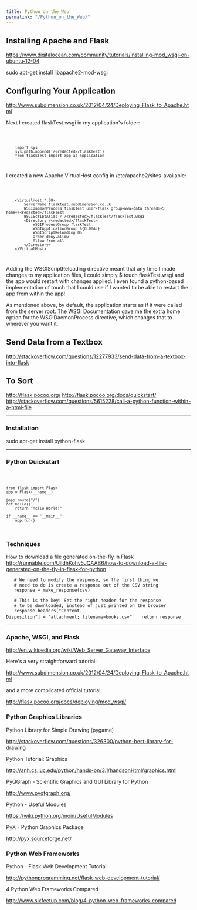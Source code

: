```yaml
---
title: Python on the Web
permalink: "/Python_on_the_Web/"
---
```


Installing Apache and Flask
---------------------------

<https://www.digitalocean.com/community/tutorials/installing-mod_wsgi-on-ubuntu-12-04>

sudo apt-get install libapache2-mod-wsgi

Configuring Your Application
----------------------------

<http://www.subdimension.co.uk/2012/04/24/Deploying_Flask_to_Apache.html>

Next I created flaskTest.wsgi in my application's folder:

<code>

        import sys
        sys.path.append('/<redacted>/flaskTest')
        from flaskTest import app as application

</code>

I created a new Apache VirtualHost config in /etc/apache2/sites-available:

<code>

        <VirtualHost *:80>
            ServerName flasktest.subdimension.co.uk
            WSGIDaemonProcess flaskTest user=flask group=www-data threads=5 home=/<redacted>/flaskTest
            WSGIScriptAlias / /<redacted>/flaskTest/flaskTest.wsgi
            <Directory /<redacted>/flaskTest>
                WSGIProcessGroup flaskTest
                WSGIApplicationGroup %{GLOBAL}
                WSGIScriptReloading On
                Order deny,allow
                Allow from all
            </Directory>
        </VirtualHost>

</code>

Adding the WSGIScriptReloading directive meant that any time I made changes to my application files, I could simply $ touch flaskTest.wsgi and the app would restart with changes applied. I even found a python-based implementation of touch that I could use if I wanted to be able to restart the app from within the app!

As mentioned above, by default, the application starts as if it were called from the server root. The WSGI Documentation gave me the extra home option for the WSGIDaemonProcess directive, which changes that to wherever you want it.

Send Data from a Textbox
------------------------

<http://stackoverflow.com/questions/12277933/send-data-from-a-textbox-into-flask>

To Sort
-------

<http://flask.pocoo.org/> <http://flask.pocoo.org/docs/quickstart/> <http://stackoverflow.com/questions/5615228/call-a-python-function-within-a-html-file>

------------------------------------------------------------------------

### Installation

sudo apt-get install python-flask

------------------------------------------------------------------------

### Python Quickstart

<code>

    from flask import Flask
    app = Flask(__name__)

    @app.route("/")
    def hello():
        return "Hello World!"

    if __name__ == "__main__":
        app.run()

</code>

### Techniques

How to download a file generated on-the-fly in Flask <http://runnable.com/UiIdhKohv5JQAAB6/how-to-download-a-file-generated-on-the-fly-in-flask-for-python>

`   # We need to modify the response, so the first thing we `
`   # need to do is create a response out of the CSV string`
`   response = make_response(csv)`

`   # This is the key: Set the right header for the response`
`   # to be downloaded, instead of just printed on the browser`
`   response.headers["Content-Disposition"] = "attachment; filename=books.csv"`
`   return response`

------------------------------------------------------------------------

### Apache, WSGI, and Flask

<http://en.wikipedia.org/wiki/Web_Server_Gateway_Interface>

Here's a very straightforward tutorial:

<http://www.subdimension.co.uk/2012/04/24/Deploying_Flask_to_Apache.html>

and a more complicated official tutorial:

<http://flask.pocoo.org/docs/deploying/mod_wsgi/>

### Python Graphics Libraries

Python Library for Simple Drawing (pygame)

<http://stackoverflow.com/questions/326300/python-best-library-for-drawing>

Python Tutorial: Graphics

<http://anh.cs.luc.edu/python/hands-on/3.1/handsonHtml/graphics.html>

PyQGraph - Scientific Graphics and GUI Library for Python

<http://www.pyqtgraph.org/>

Python - Useful Modules

<https://wiki.python.org/moin/UsefulModules>

PyX - Python Graphics Package

<http://pyx.sourceforge.net/>

### Python Web Frameworks

Python - Flask Web Development Tutorial

<http://pythonprogramming.net/flask-web-development-tutorial/>

4 Python Web Frameworks Compared

<http://www.sixfeetup.com/blog/4-python-web-frameworks-compared>